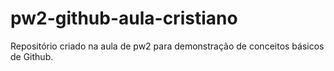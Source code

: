# pw2-github-aula-cristiano
Repositório criado na aula de pw2 para demonstração de conceitos básicos de Github.
